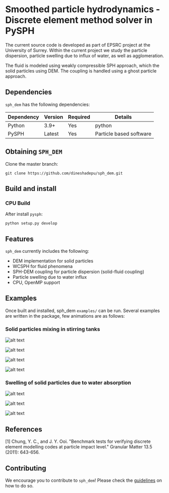# Smoothed particle hydrodynamics - Discrete element method solver in PySPH

The current source code is developed as part of EPSRC project at the University
of Surrey. Within the current project we study the particle dispersion, particle
swelling due to influx of water, as well as agglomeration.

The fluid is modeled using weakly compressible SPH approach, which the solid
particles using DEM. The coupling is handled using a ghost particle approach.

## Dependencies
`sph_dem` has the following dependencies:

|Dependency | Version  | Required | Details|
|---------- | -------  |--------  |------- |
|Python     | 3.9+     | Yes      | python
|PySPH      | Latest   | Yes      | Particle based software

## Obtaining `SPH_DEM`

Clone the master branch:

```
git clone https://github.com/dineshadepu/sph_dem.git
```

## Build and install
### CPU Build

After install `pysph`:

```
python setup.py develop
```


## Features

`sph_dem` currently includes the following:
 - DEM implementation for solid particles
 - WCSPH for fluid phenomena
 - SPH-DEM coupling for particle dispersion (solid-fluid coupling)
 - Particle swelling due to water influx
 - CPU, OpenMP support

## Examples

Once built and installed, sph_dem `examples/` can be run. Several examples are written in the package, few animations are as follows:

### Solid particles mixing in stirring tanks

![alt text](https://github.com/dineshadepu/sph_dem/blob/master/doc/images/out.gif?raw=true)

![alt text](https://github.com/dineshadepu/sph_dem/blob/master/doc/images/out_1.gif?raw=true)

![alt text](https://github.com/dineshadepu/sph_dem/blob/master/doc/images/out_2.gif?raw=true)

![alt text](https://github.com/dineshadepu/sph_dem/blob/master/doc/images/out_3.gif?raw=true)


### Swelling of solid particles due to water absorption

![alt text](https://github.com/dineshadepu/sph_dem/blob/master/doc/images/swelling_one_particle.gif?raw=true)

![alt text](https://github.com/dineshadepu/sph_dem/blob/master/doc/images/five_particles_swelling_radial_velocity.gif?raw=true)

![alt text](https://github.com/dineshadepu/sph_dem/blob/master/doc/images/swelling_hu_many_particles.gif?raw=true)

## References

[1] Chung, Y. C., and J. Y. Ooi. "Benchmark tests for verifying discrete element
modelling codes at particle impact level." Granular Matter 13.5 (2011): 643-656.

## Contributing

We encourage you to contribute to `sph_dem`! Please check the
[guidelines](CONTRIBUTING.md) on how to do so.
